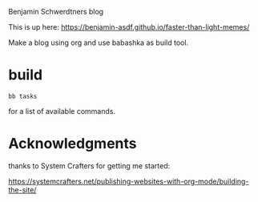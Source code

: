 Benjamin Schwerdtners blog

This is up here:
https://benjamin-asdf.github.io/faster-than-light-memes/

Make a blog using org and use babashka as build tool.

# build

```
bb tasks
```

for a list of available commands.

# Acknowledgments

thanks to System Crafters for getting me started:

https://systemcrafters.net/publishing-websites-with-org-mode/building-the-site/
